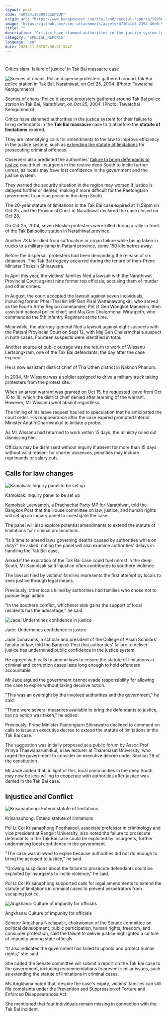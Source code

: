 ```yaml
---
layout: post
code: "ART24110309332WP9UP"
origin_url: "https://www.bangkokpost.com/thailand/special-reports/2895012/critics-slam-failure-of-justice-in-tak-bai-massacre-case"
image: "https://github.com/user-attachments/assets/b710a1c5-2394-46e0-915a-b496a309210e"
title: ""
description: "Critics have slammed authorities in the justice system for their failure to bring defendants in the  Tak Bai massacre  case to trial before the  statute of limitations  expired."
category: "SPECIAL_REPORTS"
language: "en"
date: 2024-11-03T09:36:37.544Z
---
```


# 

Critics slam 'failure of justice' in Tak Bai massacre case

![Scenes of chaos: Police disperse protesters gathered around Tak Bai police station in Tak Bai, Narathiwat, on Oct 25, 2004. (Photo: Tawatchai Kemgumnerd)](https://static.bangkokpost.com/media/content/20241103/c1_2895012_241103044146.jpg)

Scenes of chaos: Police disperse protesters gathered around Tak Bai police station in Tak Bai, Narathiwat, on Oct 25, 2004. (Photo: Tawatchai Kemgumnerd)

Critics have slammed authorities in the justice system for their failure to bring defendants in the **Tak Bai massacre** case to trial before the **statute of limitations** expired.

They are intensifying calls for amendments to the law to improve efficiency in the justice system, such as [extending the statute of limitations](https://www.bangkokpost.com/thailand/general/2889092/calls-mount-for-tak-bai-decree) for prosecuting criminal offences.

Observers also predicted the authorities' [failure to bring defendants to justice](https://www.bangkokpost.com/opinion/opinion/2891241/no-tak-bai-miracles-to-deliver-justice) could fuel insurgents in the restive deep South to incite further unrest, as locals may have lost confidence in the government and the justice system.

They warned the security situation in the region may worsen if justice is delayed further or denied, making it more difficult for the Paetongtarn government to pursue peace in the deep South.

The 20-year statute of limitations in the Tak Bai case expired at 11.59pm on Oct 25, and the Provincial Court in Narathiwat declared the case closed on Oct 28.

On Oct 25, 2004, seven Muslim protesters were killed during a rally in front of the Tak Bai police station in Narathiwat province.

Another 78 later died from suffocation or organ failure while being taken in trucks to a military camp in Pattani province, some 150 kilometres away.

Before the dispersal, protesters had been demanding the release of six detainees. The Tak Bai tragedy occurred during the tenure of then-Prime Minister Thaksin Shinawatra.

In April this year, the victims' families filed a lawsuit with the Narathiwat Provincial Court against nine former top officials, accusing them of murder and other crimes.

In August, the court accepted the lawsuit against seven individuals, including former Pheu Thai list MP Gen Pisal Wattanawongkiri, who served as the Fourth Army Region commander; Pol Lt Gen Wongkot Maneerin, then assistant national police chief; and Maj Gen Chalermchai Wirunpeth, who commanded the 5th Infantry Regiment at the time.

Meanwhile, the attorney-general filed a lawsuit against eight suspects with the Pattani Provincial Court on Sept 12, with Maj Gen Chalermchai a suspect in both cases. Fourteen suspects were identified in total.

Another source of public outrage was the return to work of Wissanu Lertsongkram, one of the Tak Bai defendants, the day after the case expired.

He is now assistant district chief of Tha Uthen district in Nakhon Phanom.

In 2004, Mr Wissanu was a soldier assigned to drive a military truck taking protesters from the protest site.

When an arrest warrant was granted on Oct 15, he requested leave from Oct 16 to 18, which the district chief denied after learning of the warrant. However, Mr Wissanu went absent regardless.

The timing of his leave request has led to speculation that he anticipated the court order. His reappearance after the case expired prompted Interior Minister Anutin Charnvirakul to initiate a probe.

As Mr Wissanu had returned to work within 15 days, the ministry ruled out dismissing him.

Officials may be dismissed without inquiry if absent for more than 15 days without valid reason; for shorter absences, penalties may include reprimands or salary cuts.

**Calls for law changes**
-------------------------

![Kamolsak: Inquiry panel to be set up](https://github.com/user-attachments/assets/bd503ae8-1429-496a-af17-b27d0ee88d21)

Kamolsak: Inquiry panel to be set up

Kamolsak Leewamoh, a Prachachat Party MP for Narathiwat, told the Bangkok Post that the House committee on law, justice, and human rights will set up an inquiry panel to investigate the case.

The panel will also explore potential amendments to extend the statute of limitations for criminal prosecutions.

"Is it time to amend laws governing deaths caused by authorities while on duty?" he asked, noting the panel will also examine authorities' delays in handling the Tak Bai case.

Asked if the expiration of the Tak Bai case could fuel unrest in the deep South, Mr Kamolsak said injustice often contributes to southern violence.

The lawsuit filed by victims' families represents the first attempt by locals to seek justice through legal means.

Previously, other locals killed by authorities had families who chose not to pursue legal action.

"In the southern conflict, whichever side gains the support of local residents has the advantage," he said.

![Jade: Undermines confidence in justice](https://github.com/user-attachments/assets/3b132406-aaa8-4d9b-adb1-156de343388f)

Jade: Undermines confidence in justice

Jade Donavanik, a scholar and president of the College of Asian Scholars' faculty of law, told the Bangkok Post that authorities' failure to deliver justice has undermined public confidence in the justice system.

He agreed with calls to amend laws to ensure the statute of limitations in criminal and corruption cases lasts long enough to hold offenders accountable.

Mr Jade argued the government cannot evade responsibility for allowing the case to expire without taking decisive action.

"This was an oversight by the involved authorities and the government," he said.

"There were several measures available to bring the defendants to justice, but no action was taken," he added.

Previously, Prime Minister Paetongtarn Shinawatra declined to comment on calls to issue an executive decree to extend the statute of limitations in the Tak Bai case.

The suggestion was initially proposed at a public forum by Assoc Prof Prinya Thaewanarumitkul, a law lecturer at Thammasat University, who urged the government to consider an executive decree under Section 29 of the constitution.

Mr Jade added that, in light of this, local communities in the deep South may now be less willing to cooperate with authorities after justice was denied in the Tak Bai case.

**Injustice and Conflict**
--------------------------

![Krisanaphong: Extend statute of limitations](https://github.com/user-attachments/assets/82d1bf13-1fe6-4cc7-a306-849f9995c8b8)

Krisanaphong: Extend statute of limitations

Pol Lt Col Krisanaphong Poothakool, associate professor in criminology and vice president at Rangsit University, also noted the failure to prosecute defendants in the Tak Bai case could be exploited by insurgents, further undermining local confidence in the government.

"The case was allowed to expire because authorities did not do enough to bring the accused to justice," he said.

"Growing suspicions about the failure to prosecute defendants could be exploited by insurgents to incite violence," he said.

Pol Lt Col Krisanaphong supported calls for legal amendments to extend the statute of limitations in criminal cases to prevent perpetrators from escaping justice.

![Angkhana: Culture of impunity for officials](https://github.com/user-attachments/assets/989e1334-01ab-4f6f-815b-45c469d873aa)

Angkhana: Culture of impunity for officials

Senator Angkhana Neelapaijit, chairwoman of the Senate committee on political development, public participation, human rights, freedom, and consumer protection, said the failure to deliver justice highlighted a culture of impunity among state officials.

"It also indicates the government has failed to uphold and protect human rights," she said.

She added the Senate committee will submit a report on the Tak Bai case to the government, including recommendations to prevent similar issues, such as extending the statute of limitations in criminal cases.

Ms Angkhana noted that, despite the case's expiry, victims' families can still file complaints under the Prevention and Suppression of Torture and Enforced Disappearances Act.

She mentioned that four individuals remain missing in connection with the Tak Bai incident.